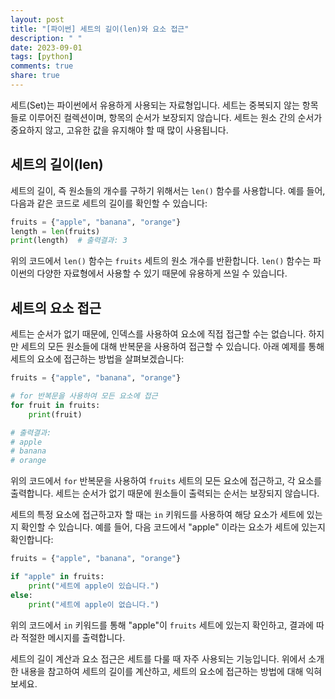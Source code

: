 ```yaml
---
layout: post
title: "[파이썬] 세트의 길이(len)와 요소 접근"
description: " "
date: 2023-09-01
tags: [python]
comments: true
share: true
---
```


세트(Set)는 파이썬에서 유용하게 사용되는 자료형입니다. 세트는 중복되지 않는 항목들로 이루어진 컬렉션이며, 항목의 순서가 보장되지 않습니다. 세트는 원소 간의 순서가 중요하지 않고, 고유한 값을 유지해야 할 때 많이 사용됩니다.

## 세트의 길이(len)

세트의 길이, 즉 원소들의 개수를 구하기 위해서는 `len()` 함수를 사용합니다. 예를 들어, 다음과 같은 코드로 세트의 길이를 확인할 수 있습니다:

```python
fruits = {"apple", "banana", "orange"}
length = len(fruits)
print(length)  # 출력결과: 3
```

위의 코드에서 `len()` 함수는 `fruits` 세트의 원소 개수를 반환합니다. `len()` 함수는 파이썬의 다양한 자료형에서 사용할 수 있기 때문에 유용하게 쓰일 수 있습니다.

## 세트의 요소 접근

세트는 순서가 없기 때문에, 인덱스를 사용하여 요소에 직접 접근할 수는 없습니다. 하지만 세트의 모든 원소들에 대해 반복문을 사용하여 접근할 수 있습니다. 아래 예제를 통해 세트의 요소에 접근하는 방법을 살펴보겠습니다:

```python
fruits = {"apple", "banana", "orange"}

# for 반복문을 사용하여 모든 요소에 접근
for fruit in fruits:
    print(fruit)

# 출력결과: 
# apple
# banana
# orange
```

위의 코드에서 `for` 반복문을 사용하여 `fruits` 세트의 모든 요소에 접근하고, 각 요소를 출력합니다. 세트는 순서가 없기 때문에 원소들이 출력되는 순서는 보장되지 않습니다.

세트의 특정 요소에 접근하고자 할 때는 `in` 키워드를 사용하여 해당 요소가 세트에 있는지 확인할 수 있습니다. 예를 들어, 다음 코드에서 "apple" 이라는 요소가 세트에 있는지 확인합니다:

```python
fruits = {"apple", "banana", "orange"}

if "apple" in fruits:
    print("세트에 apple이 있습니다.")
else:
    print("세트에 apple이 없습니다.")
```

위의 코드에서 `in` 키워드를 통해 "apple"이 `fruits` 세트에 있는지 확인하고, 결과에 따라 적절한 메시지를 출력합니다.

세트의 길이 계산과 요소 접근은 세트를 다룰 때 자주 사용되는 기능입니다. 위에서 소개한 내용을 참고하여 세트의 길이를 계산하고, 세트의 요소에 접근하는 방법에 대해 익혀보세요.
